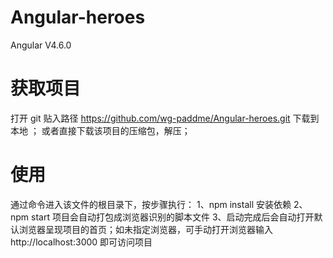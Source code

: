 # Angular-heroes
Angular V4.6.0

# 获取项目
打开 git 贴入路径 https://github.com/wg-paddme/Angular-heroes.git 下载到本地 ；
或者直接下载该项目的压缩包，解压；

# 使用

通过命令进入该文件的根目录下，按步骤执行：
1、npm install 安装依赖
2、npm start 项目会自动打包成浏览器识别的脚本文件
3、启动完成后会自动打开默认浏览器呈现项目的首页；如未指定浏览器，可手动打开浏览器输入 http://localhost:3000 即可访问项目

